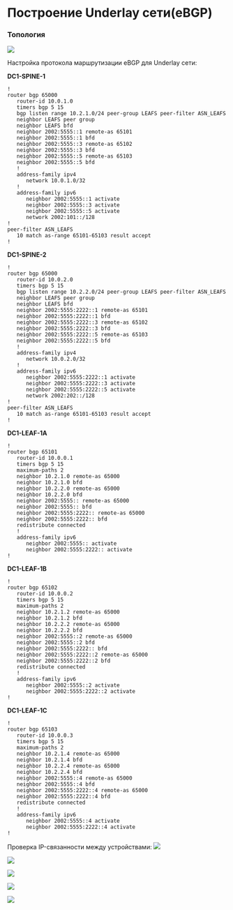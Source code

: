 # Построение Underlay сети(eBGP)
### Топология
![](https://github.com/devops-user/otus/blob/main/homeworks_dc/homework_03/images/topology.JPG)

Настройка протокола маршрутизации eBGP для Underlay сети:

**DC1-SPINE-1**
```
!
router bgp 65000
   router-id 10.0.1.0
   timers bgp 5 15
   bgp listen range 10.2.1.0/24 peer-group LEAFS peer-filter ASN_LEAFS
   neighbor LEAFS peer group
   neighbor LEAFS bfd
   neighbor 2002:5555::1 remote-as 65101
   neighbor 2002:5555::1 bfd
   neighbor 2002:5555::3 remote-as 65102
   neighbor 2002:5555::3 bfd
   neighbor 2002:5555::5 remote-as 65103
   neighbor 2002:5555::5 bfd
   !
   address-family ipv4
      network 10.0.1.0/32
   !
   address-family ipv6
      neighbor 2002:5555::1 activate
      neighbor 2002:5555::3 activate
      neighbor 2002:5555::5 activate
      network 2002:101::/128
!
peer-filter ASN_LEAFS
   10 match as-range 65101-65103 result accept
!
```

**DC1-SPINE-2**
```
!
router bgp 65000
   router-id 10.0.2.0
   timers bgp 5 15
   bgp listen range 10.2.2.0/24 peer-group LEAFS peer-filter ASN_LEAFS
   neighbor LEAFS peer group
   neighbor LEAFS bfd
   neighbor 2002:5555:2222::1 remote-as 65101
   neighbor 2002:5555:2222::1 bfd
   neighbor 2002:5555:2222::3 remote-as 65102
   neighbor 2002:5555:2222::3 bfd
   neighbor 2002:5555:2222::5 remote-as 65103
   neighbor 2002:5555:2222::5 bfd
   !
   address-family ipv4
      network 10.0.2.0/32
   !
   address-family ipv6
      neighbor 2002:5555:2222::1 activate
      neighbor 2002:5555:2222::3 activate
      neighbor 2002:5555:2222::5 activate
      network 2002:202::/128
!
peer-filter ASN_LEAFS
   10 match as-range 65101-65103 result accept
!
```

**DC1-LEAF-1A**
```
!
router bgp 65101
   router-id 10.0.0.1
   timers bgp 5 15
   maximum-paths 2
   neighbor 10.2.1.0 remote-as 65000
   neighbor 10.2.1.0 bfd
   neighbor 10.2.2.0 remote-as 65000
   neighbor 10.2.2.0 bfd
   neighbor 2002:5555:: remote-as 65000
   neighbor 2002:5555:: bfd
   neighbor 2002:5555:2222:: remote-as 65000
   neighbor 2002:5555:2222:: bfd
   redistribute connected
   !
   address-family ipv6
      neighbor 2002:5555:: activate
      neighbor 2002:5555:2222:: activate
!
```

**DC1-LEAF-1B**
```
!
router bgp 65102
   router-id 10.0.0.2
   timers bgp 5 15
   maximum-paths 2
   neighbor 10.2.1.2 remote-as 65000
   neighbor 10.2.1.2 bfd
   neighbor 10.2.2.2 remote-as 65000
   neighbor 10.2.2.2 bfd
   neighbor 2002:5555::2 remote-as 65000
   neighbor 2002:5555::2 bfd
   neighbor 2002:5555:2222:: bfd
   neighbor 2002:5555:2222::2 remote-as 65000
   neighbor 2002:5555:2222::2 bfd
   redistribute connected
   !
   address-family ipv6
      neighbor 2002:5555::2 activate
      neighbor 2002:5555:2222::2 activate
!
```

**DC1-LEAF-1C**
```
!
router bgp 65103
   router-id 10.0.0.3
   timers bgp 5 15
   maximum-paths 2
   neighbor 10.2.1.4 remote-as 65000
   neighbor 10.2.1.4 bfd
   neighbor 10.2.2.4 remote-as 65000
   neighbor 10.2.2.4 bfd
   neighbor 2002:5555::4 remote-as 65000
   neighbor 2002:5555::4 bfd
   neighbor 2002:5555:2222::4 remote-as 65000
   neighbor 2002:5555:2222::4 bfd
   redistribute connected
   !
   address-family ipv6
      neighbor 2002:5555::4 activate
      neighbor 2002:5555:2222::4 activate
!
```

Проверка IP-связанности между устройствами:
![](https://github.com/devops-user/otus/blob/main/homeworks_dc/homework_08/images/spine_1.png)

![](https://github.com/devops-user/otus/blob/main/homeworks_dc/homework_08/images/spine_2.png)

![](https://github.com/devops-user/otus/blob/main/homeworks_dc/homework_08/images/leaf_1.png)

![](https://github.com/devops-user/otus/blob/main/homeworks_dc/homework_08/images/leaf_2.png)

![](https://github.com/devops-user/otus/blob/main/homeworks_dc/homework_08/images/leaf_3.png)
